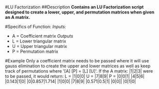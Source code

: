 #LU Factorization
##Description
**Contains an LU Factorization script designed to create a lower, upper, and permutation matrices when given an A matrix.**

#Specifics of Function:
*Inputs:*
- A = Coefficient matrix
*Outputs*
- L = Lower triangular matrix
- U = Upper triangular matrix
- P = Permutation matrix

#Example
Only a coefficient matrix needs to be passed where it will use gauss elimination to create the upper and lower matrices as well as keep track of permutations where '[A] [P] = [L] [U]'.
If the A matrix: |1|2|3| were to be passed, it would return: L = |1|0|0|  U = |7|8|9| P = |0|0|1|
		|4|5|6|						|0.143|1|0|   |0|0.857|1.714| |1|0|0|
		|7|8|9|						|0.571|0.5|1| |0|0||	      |0|1|0|
